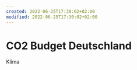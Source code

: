 ```yaml
---
created: 2022-06-25T17:30:02+02:00
modified: 2022-06-25T17:30:02+02:00
---
```


# CO2 Budget Deutschland

Klima

